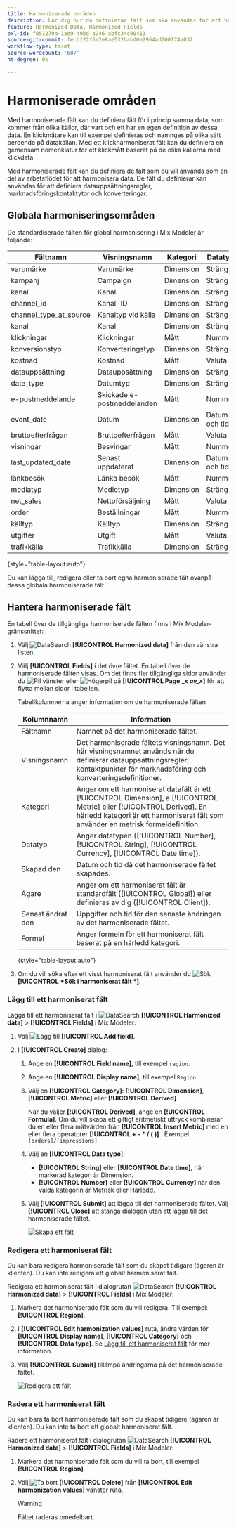 ```yaml
---
title: Harmoniserade områden
description: Lär dig hur du definierar fält som ska användas för att harmonisera data i Mix Modeler.
feature: Harmonized Data, Harmonized Fields
exl-id: f051279a-1ae9-49bd-a946-abfc34c90413
source-git-commit: fecb122f6e2e8ae532babd0e2964ad200174a032
workflow-type: tm+mt
source-wordcount: '687'
ht-degree: 0%

---
```


# Harmoniserade områden

Med harmoniserade fält kan du definiera fält för i princip samma data, som kommer från olika källor, där vart och ett har en egen definition av dessa data. En klickmätare kan till exempel definieras och namnges på olika sätt beroende på datakällan. Med ett klickharmoniserat fält kan du definiera en gemensam nomenklatur för ett klickmått baserat på de olika källorna med klickdata.

Med harmoniserade fält kan du definiera de fält som du vill använda som en del av arbetsflödet för att harmonisera data. De fält du definierar kan användas för att definiera datauppsättningsregler, marknadsföringskontaktytor och konverteringar.

## Globala harmoniseringsområden

De standardiserade fälten för global harmonisering i Mix Modeler är följande:


| Fältnamn | Visningsnamn | Kategori | Datatyp | Kommentar |
| ---------------------- | ---------------------- | --------- | --------- | --------- |
| varumärke | Varumärke | Dimension | Sträng |           |
| kampanj | Campaign | Dimension | Sträng |           |
| kanal | Kanal | Dimension | Sträng |           |
| channel_id | Kanal-ID | Dimension | Sträng |           |
| channel_type_at_source | Kanaltyp vid källa | Dimension | Sträng |           |
| kanal | Kanal | Dimension | Sträng |           |
| klickningar | Klickningar | Mått | Nummer |           |
| konversionstyp | Konverteringstyp | Dimension | Sträng |           |
| kostnad | Kostnad | Mått | Valuta |           |
| datauppsättning | Datauppsättning | Dimension | Sträng |           |
| date_type | Datumtyp | Dimension | Sträng | dag, vecka |
| e-postmeddelande | Skickade e-postmeddelanden | Mått | Nummer |           |
| event_date | Datum | Dimension | Datum och tid |           |
| bruttoefterfrågan | Bruttoefterfrågan | Mått | Valuta |           |
| visningar | Besvingar | Mått | Nummer |           |
| last_updated_date | Senast uppdaterat | Dimension | Datum och tid |           |
| länkbesök | Länka besök | Mått | Nummer |           |
| mediatyp | Medietyp | Dimension | Sträng |           |
| net_sales | Nettoförsäljning | Mått | Valuta |           |
| order | Beställningar | Mått | Nummer |           |
| källtyp | Källtyp | Dimension | Sträng |           |
| utgifter | Utgift | Mått | Valuta |           |
| trafikkälla | Trafikkälla | Dimension | Sträng |           |

{style="table-layout:auto"}

Du kan lägga till, redigera eller ta bort egna harmoniserade fält ovanpå dessa globala harmoniserade fält.

## Hantera harmoniserade fält

En tabell över de tillgängliga harmoniserade fälten finns i Mix Modeler-gränssnittet:

1. Välj ![DataSearch](../assets/icons/DataCheck.svg) **[!UICONTROL Harmonized data]** från den vänstra listen.

1. Välj **[!UICONTROL Fields]** i det övre fältet. En tabell över de harmoniserade fälten visas. Om det finns fler tillgängliga sidor använder du ![Pil vänster](../assets/icons/ChevronLeft.svg) eller ![Högerpil](../assets/icons/ChevronRight.svg) på **[!UICONTROL Page _x _av_x_]** för att flytta mellan sidor i tabellen.

   Tabellkolumnerna anger information om de harmoniserade fälten

   | Kolumnnamn | Information |
   | ---------------------- | ----------|
   | Fältnamn | Namnet på det harmoniserade fältet. |
   | Visningsnamn | Det harmoniserade fältets visningsnamn. Det här visningsnamnet används när du definierar datauppsättningsregler, kontaktpunkter för marknadsföring och konverteringsdefinitioner. |
   | Kategori | Anger om ett harmoniserat datafält är ett [!UICONTROL Dimension], a [!UICONTROL Metric] eller [!UICONTROL Derived]. En härledd kategori är ett harmoniserat fält som använder en metrisk formeldefinition. |
   | Datatyp | Anger datatypen ([!UICONTROL Number], [!UICONTROL String], [!UICONTROL Currency], [!UICONTROL Date time]). |
   | Skapad den | Datum och tid då det harmoniserade fältet skapades. |
   | Ägare | Anger om ett harmoniserat fält är standardfält ([!UICONTROL Global]) eller definieras av dig ([!UICONTROL Client]). |
   | Senast ändrat den | Uppgifter och tid för den senaste ändringen av det harmoniserade fältet. |
   | Formel | Anger formeln för ett harmoniserat fält baserat på en härledd kategori. |

   {style="table-layout:auto"}

1. Om du vill söka efter ett visst harmoniserat fält använder du ![Sök](../assets/icons/Search.svg) **[!UICONTROL *Sök i harmoniserat fält *]**.


### Lägg till ett harmoniserat fält

Lägga till ett harmoniserat fält i ![DataSearch](../assets/icons/DataCheck.svg) **[!UICONTROL Harmonized data]** > **[!UICONTROL Fields]** i Mix Modeler:

1. Välj ![Lägg till](../assets/icons/AddCircle.svg) **[!UICONTROL Add field]**.

1. I **[!UICONTROL Create]** dialog:

   1. Ange en **[!UICONTROL Field name]**, till exempel `region`.
   1. Ange en **[!UICONTROL Display name]**, till exempel `Region`.
   1. Välj en **[!UICONTROL Category]**: **[!UICONTROL Dimension]**, **[!UICONTROL Metric]** eller **[!UICONTROL Derived]**.

      När du väljer **[!UICONTROL Derived]**, ange en **[!UICONTROL Formula]**. Om du vill skapa ett giltigt aritmetiskt uttryck kombinerar du en eller flera mätvärden från **[!UICONTROL Insert Metric]** med en eller flera operatorer **[!UICONTROL + - * / ( )]** . Exempel: `[orders]/[impressions]`

   1. Välj en **[!UICONTROL Data type]**.

      - **[!UICONTROL String]** eller **[!UICONTROL Date time]**, när markerad kategori är Dimension.
      - **[!UICONTROL Number]** eller **[!UICONTROL Currency]** när den valda kategorin är Metrisk eller Härledd.

   1. Välj **[!UICONTROL Submit]** att lägga till det harmoniserade fältet. Välj **[!UICONTROL Close]** att stänga dialogen utan att lägga till det harmoniserade fältet.

      ![Skapa ett fält](../assets/create-field.png)


### Redigera ett harmoniserat fält

Du kan bara redigera harmoniserade fält som du skapat tidigare (ägaren är klienten). Du kan inte redigera ett globalt harmoniserat fält.

Redigera ett harmoniserat fält i dialogrutan ![DataSearch](../assets/icons/DataCheck.svg) **[!UICONTROL Harmonized data]** > **[!UICONTROL Fields]** i Mix Modeler:

1. Markera det harmoniserade fält som du vill redigera. Till exempel: **[!UICONTROL Region]**.

1. I **[!UICONTROL Edit harmonization values]** ruta, ändra värden för **[!UICONTROL Display name]**, **[!UICONTROL Category]** och **[!UICONTROL Data type]**. Se [Lägg till ett harmoniserat fält](#add-a-harmonized-field) för mer information.

1. Välj **[!UICONTROL Submit]** tillämpa ändringarna på det harmoniserade fältet.

   ![Redigera ett fält](../assets/edit-field.png)

### Radera ett harmoniserat fält

Du kan bara ta bort harmoniserade fält som du skapat tidigare (ägaren är klienten). Du kan inte ta bort ett globalt harmoniserat fält.

Radera ett harmoniserat fält i dialogrutan ![DataSearch](../assets/icons/DataCheck.svg) **[!UICONTROL Harmonized data]** > **[!UICONTROL Fields]** i Mix Modeler:

1. Markera det harmoniserade fält som du vill ta bort, till exempel **[!UICONTROL Region]**.

1. Välj ![Ta bort](../assets/icons/Delete.svg) **[!UICONTROL Delete]** från **[!UICONTROL Edit harmonization values]** vänster ruta.

   >[!WARNING]
   >
   >   Fältet raderas omedelbart.

